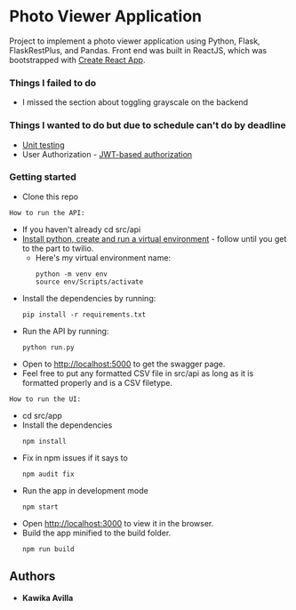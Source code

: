 # Photo Viewer Application

Project to implement a photo viewer application using
Python, Flask, FlaskRestPlus, and Pandas.
Front end was built in ReactJS, which was bootstrapped with
[Create React App](https://github.com/facebook/create-react-app).

### Things I failed to do

* I missed the section about toggling grayscale on the backend

### Things I wanted to do but due to schedule can't do by deadline

* [Unit testing](https://encrypted-tbn0.gstatic.com/images?q=tbn:ANd9GcQCUOih9J7Ahx7hbA3yUE4ucf4UnGxegwqluZ6__4Dmkhw43KoQ&s)
* User Authorization - [JWT-based authorization](https://oauth.net/code/python/) 

### Getting started

* Clone this repo

`How to run the API:`

* If you haven't already cd src/api
* [Install python, create and run a virtual environment](https://www.twilio.com/docs/usage/tutorials/how-to-set-up-your-python-and-flask-development-environment) - follow until you get to the part to twilio.
  * Here's my virtual environment name:
    ```
    python -m venv env
    source env/Scripts/activate
    ```
* Install the dependencies by running:
  ```
  pip install -r requirements.txt
  ```
* Run the API by running:
  ```
  python run.py
  ```
* Open to [http://localhost:5000](http://localhost:5000) to get the swagger page.
* Feel free to put any formatted CSV file in src/api as long as it is formatted properly and is a CSV filetype. 

`How to run the UI:`

* cd src/app
* Install the dependencies
  ```
  npm install
  ```
* Fix in npm issues if it says to
  ```
  npm audit fix
  ```
* Run the app in development mode
  ```
  npm start
  ```
* Open [http://localhost:3000](http://localhost:3000) to view it in the browser.
* Build the app minified to the build folder.
  ```
  npm run build
  ```

## Authors

* **Kawika Avilla**
